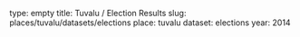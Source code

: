 type: empty
title: Tuvalu / Election Results
slug: places/tuvalu/datasets/elections
place: tuvalu
dataset: elections
year: 2014
